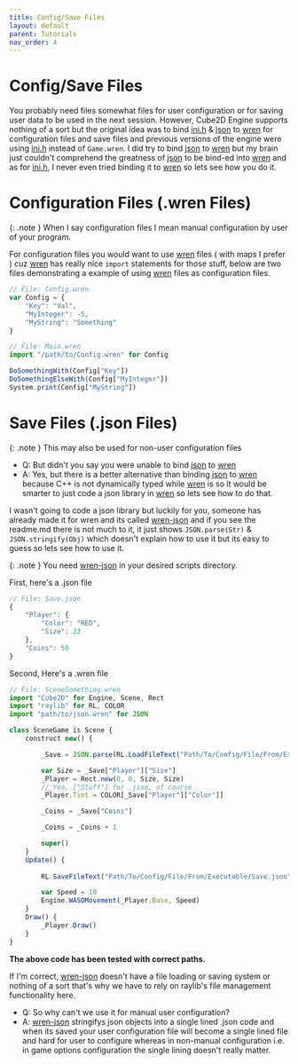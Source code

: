 ```yaml
---
title: Config/Save Files
layout: default
parent: Tutorials
nav_order: 4
---
```


# Config/Save Files
You probably need files somewhat files for user configuration or for saving user data to be used in the next session. However, Cube2D Engine supports nothing of a sort but the original idea was to bind [ini.h] & [json] to [wren] for configuration files and save files and previous versions of the engine were using [ini.h] instead of `Game.wren`. I did try to bind [json] to [wren] but my brain just couldn't comprehend the greatness of [json] to be bind-ed into [wren] and as for [ini.h], I never even tried binding it to [wren] so lets see how you do it.

# Configuration Files (.wren Files)

{: .note }
When I say configuration files I mean manual configuration by user of your program.

For configuration files you would want to use [wren] files ( with maps I prefer ) cuz [wren] has really nice `import` statements for those stuff, below are two files demonstrating a example of using [wren] files as configuration files.

```js
// File: Config.wren
var Config = {
	"Key": "Val",
	"MyInteger": -5,
	"MyString": "Something"
}
```  
```js
// File: Main.wren
import "/path/to/Config.wren" for Config

DoSomethingWith(Config["Key"])
DoSomethingElseWith(Config["MyInteger"])
System.print(Config["MyString"])

```

# Save Files (.json Files)
{: .note }
This may also be used for non-user configuration files

- Q: But didn't you say you were unable to bind [json] to [wren]
- A: Yes, but there is a better alternative than binding [json] to [wren] because C++ is not dynamically typed while [wren] is so it would be smarter to just code a json library in [wren] so lets see how to do that.

I wasn't going to code a json library but luckily for you, someone has already made it for wren and its called [wren-json] and if you see the readme.md there is not much to it, it just shows `JSON.parse(Str)` & `JSON.stringify(Obj)` which doesn't explain how to use it but its easy to guess so lets see how to use it.

{: .note }
You need [wren-json] in your desired scripts directory.

First, here's a .json file
```js
// File: Save.json
{
	"Player": {
		"Color": "RED",
		"Size": 32
	},
	"Coins": 50
}
```

Second, Here's a .wren file
```js
// File: SceneSomething.wren
import "Cube2D" for Engine, Scene, Rect
import "raylib" for RL, COLOR
import "path/to/json.wren" for JSON

class SceneGame is Scene {
	construct new() {

		_Save = JSON.parse(RL.LoadFileText("Path/To/Config/File/From/Executable/Save.json"))

		var Size = _Save["Player"]["Size"]
		_Player = Rect.new(0, 0, Size, Size)
		// Yea, ["Stuff"] for .json, of course
		_Player.Tint = COLOR[_Save["Player"]["Color"]]

		_Coins = _Save["Coins"]

		_Coins = _Coins + 1

		super()
	}
	Update() {
		
		RL.SaveFileText("Path/To/Config/File/From/Executable/Save.json", JSON.stringify(_Save))

		var Speed = 10
		Engine.WASDMovement(_Player.Base, Speed)
	}
	Draw() {
		_Player.Draw()
	}
}
```

**The above code has been tested with correct paths.**

If I'm correct, [wren-json] doesn't have a file loading or saving system or nothing of a sort that's why we have to rely on raylib's file management functionality here.

- Q: So why can't we use it for manual user configuration?
- A: [wren-json] stringifys json objects into a single lined .json code and when its saved your user configuration file will become a single lined file and hard for user to configure whereas in non-manual configuration i.e. in game options configuration the single lining doesn't really matter.

[ini.h]: https://giosali.github.io/ini.h/
[json]: https://json.nlohmann.me/
[wren]: https://wren.io
[wren-json]: https://github.com/brandly/wren-json